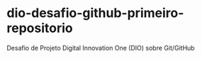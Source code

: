 # dio-desafio-github-primeiro-repositorio
Desafio de Projeto Digital Innovation One (DIO) sobre Git/GitHub
